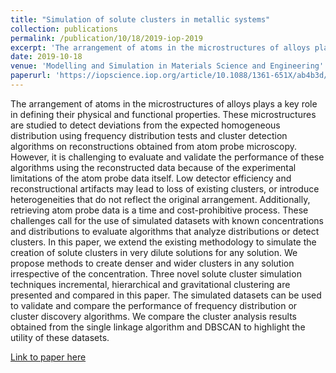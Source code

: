 ```yaml
---
title: "Simulation of solute clusters in metallic systems"
collection: publications
permalink: /publication/10/18/2019-iop-2019
excerpt: 'The arrangement of atoms in the microstructures of alloys plays a key role in defining their physical and functional properties. These microstructures are studied to detect deviations from the expected homogeneous distribution using frequency distribution tests and cluster detection algorithms on reconstructions obtained from atom probe microscopy. However, it is challenging to evaluate and validate the performance of these algorithms using the reconstructed data because of the experimental limitations of the atom probe data itself. Low detector efficiency and reconstructional artifacts may lead to loss of existing clusters, or introduce heterogeneities that do not reflect the original arrangement. Additionally, retrieving atom probe data is a time and cost-prohibitive process. These challenges call for the use of simulated datasets with known concentrations and distributions to evaluate algorithms that analyze distributions or detect clusters. In this paper, we extend the existing methodology to simulate the creation of solute clusters in very dilute solutions for any solution. We propose methods to create denser and wider clusters in any solution irrespective of the concentration. Three novel solute cluster simulation techniques incremental, hierarchical and gravitational clustering are presented and compared in this paper. The simulated datasets can be used to validate and compare the performance of frequency distribution or cluster discovery algorithms. We compare the cluster analysis results obtained from the single linkage algorithm and DBSCAN to highlight the utility of these datasets.'
date: 2019-10-18
venue: 'Modelling and Simulation in Materials Science and Engineering'
paperurl: 'https://iopscience.iop.org/article/10.1088/1361-651X/ab4b3d/meta'
---
```

The arrangement of atoms in the microstructures of alloys plays a key role in defining their physical and functional properties. These microstructures are studied to detect deviations from the expected homogeneous distribution using frequency distribution tests and cluster detection algorithms on reconstructions obtained from atom probe microscopy. However, it is challenging to evaluate and validate the performance of these algorithms using the reconstructed data because of the experimental limitations of the atom probe data itself. Low detector efficiency and reconstructional artifacts may lead to loss of existing clusters, or introduce heterogeneities that do not reflect the original arrangement. Additionally, retrieving atom probe data is a time and cost-prohibitive process. These challenges call for the use of simulated datasets with known concentrations and distributions to evaluate algorithms that analyze distributions or detect clusters. In this paper, we extend the existing methodology to simulate the creation of solute clusters in very dilute solutions for any solution. We propose methods to create denser and wider clusters in any solution irrespective of the concentration. Three novel solute cluster simulation techniques incremental, hierarchical and gravitational clustering are presented and compared in this paper. The simulated datasets can be used to validate and compare the performance of frequency distribution or cluster discovery algorithms. We compare the cluster analysis results obtained from the single linkage algorithm and DBSCAN to highlight the utility of these datasets.

[Link to paper here](https://iopscience.iop.org/article/10.1088/1361-651X/ab4b3d/meta)
